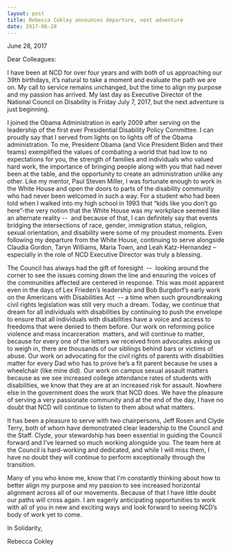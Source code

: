 ```yaml
---
layout: post
title: Rebecca Cokley announces departure, next adventure
date: 2017-06-28
---
```

June 28, 2017

Dear Colleagues:

I have been at NCD for over four years and with both of us approaching our 39th birthdays, it’s natural to take a moment and evaluate the path we are on. My call to service remains unchanged, but the time to align my purpose and my passion has arrived. My last day as Executive Director of the National Council on Disability is Friday July 7, 2017, but the next adventure is just beginning.

I joined the Obama Administration in early 2009 after serving on the leadership of the first ever Presidential Disability Policy Committee. I can proudly say that I served from lights on to lights off of the Obama administration. To me, President Obama (and Vice President Biden and their teams) exemplified the values of combating a world that had low to no expectations for you, the strength of families and individuals who valued hard work, the importance of bringing people along with you that had never been at the table, and the opportunity to create an administration unlike any other. Like my mentor, Paul Steven Miller, I was fortunate enough to work in the White House and open the doors to parts of the disability community who had never been welcomed in such a way. For a student who had been told when I walked into my high school in 1993 that “kids like you don’t go here”-the very notion that the White House was my workplace seemed like an alternate reality --  and because of that, I can definitely say that events bridging the intersections of race, gender, immigration status, religion, sexual orientation, and disability were some of my proudest moments. Even following my departure from the White House, continuing to serve alongside Claudia Gordon, Taryn Williams, Maria Town, and Leah Katz-Hernandez – especially in the role of NCD Executive Director was truly a blessing.

The Council has always had the gift of foresight  --  looking around the corner to see the issues coming down the line and ensuring the voices of the communities affected are centered in response. This was most apparent even in the days of Lex Frieden’s leadership and Bob Burgdorf’s early work on the Americans with Disabilities Act  -- a time when such groundbreaking civil rights legislation was still very much a dream. Today, we continue that dream for all individuals with disabilities by continuing to push the envelope to ensure that all individuals with disabilities have a voice and access to freedoms that were denied to them before. Our work on reforming police violence and mass incarceration  matters, and will continue to matter, because for every one of the letters we received from advocates asking us to weigh in, there are thousands of our siblings behind bars or victims of abuse. Our work on advocating for the civil rights of parents with disabilities matter for every Dad who has to prove he’s a fit parent because he uses a wheelchair (like mine did). Our work on campus sexual assault matters because as we see increased college attendance rates of students with disabilities, we know that they are at an increased risk for assault. Nowhere else in the government does the work that NCD does. We have the pleasure of serving a very passionate community and at the end of the day, I have no doubt that NCD will continue to listen to them about what matters.

It has been a pleasure to serve with two chairpersons, Jeff Rosen and Clyde Terry, both of whom have demonstrated clear leadership to the Council and the Staff. Clyde, your stewardship has been essential in guiding the Council forward and I’ve learned so much working alongside you. The team here at the Council is hard-working and dedicated, and while I will miss them, I have no doubt they will continue to perform exceptionally through the transition.

Many of you who know me, know that I'm constantly thinking about how to better align my purpose and my passion to see increased horizontal alignment across all of our movements. Because of that I have little doubt our paths will cross again. I am eagerly anticipating opportunities to work with all of you in new and exciting ways and look forward to seeing NCD’s body of work yet to come.

In Solidarity,

Rebecca Cokley